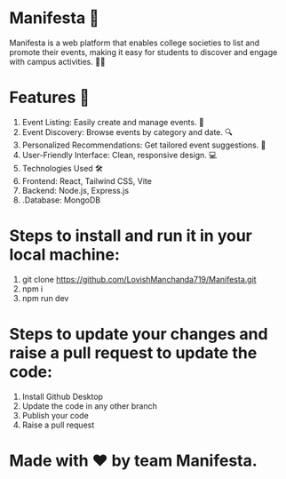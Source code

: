 # Manifesta 🎉
Manifesta is a web platform that enables college societies to list and promote their events, making it easy for students to discover and engage with campus activities. 📅✨

# Features 🌟
  1. Event Listing: Easily create and manage events. 📝
  2. Event Discovery: Browse events by category and date. 🔍
  3. Personalized Recommendations: Get tailored event suggestions. 🎯
  4. User-Friendly Interface: Clean, responsive design. 💻
  5. Technologies Used 🛠️
  6. Frontend: React, Tailwind CSS, Vite
  7. Backend: Node.js, Express.js
  8. .Database: MongoDB

# Steps to install and run it in your local machine:
  1. git clone https://github.com/LovishManchanda719/Manifesta.git
  2. npm i
  3. npm run dev

# Steps to update your changes and raise a pull request to update the code:
  1. Install Github Desktop
  2. Update the code in any other branch
  3. Publish your code
  4. Raise a pull request

# Made with ❤️ by team Manifesta.
